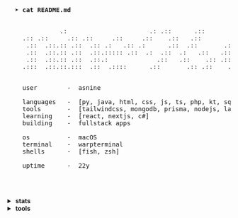 <pre>
  
  
  <strong>➤ cat README.md</strong>                                                    
                                                                    
                                                                          
              .:                      .: .::      .::                     
    .:: .::     .:: .::     .::     .::    .::   .::        .::     .:::: 
     .::  .::.:: .::  .:: .:   .:: .:      .::  .::       .::  .:: .::    
     .::  .::.:: .::  .::.::::: .::  .:  .::  .:   .::   .::   .::   .::: 
     .::  .::.:: .::  .::.:             .::   .::    .:: .::   .::     .::
    .:::  .::.::.:::  .::  .::::      .::       .:: .::    .:: .:::.:: .::
                                                                    
                                                                    
    user        -  asnine

    languages   -  [py, java, html, css, js, ts, php, kt, sql, html, css]
    tools       -  [tailwindcss, mongodb, prisma, nodejs, laravel, docker, express, flask, jest, react, vite, astro]
    learning    -  [react, nextjs, c#]
    building    -  fullstack apps

    os          -  macOS
    terminal    -  warpterminal
    shells      -  [fish, zsh]

    uptime      -  22y

  
</pre>

<br/>

<details>
  <summary><b>&nbsp;stats&nbsp;</b></summary>
  <br/>
  <img align="left" src="https://github.com/nine96as/github-stats-transparent/blob/output/generated/overview.svg" />

  <img src="https://github.com/nine96as/github-stats-transparent/blob/output/generated/languages.svg" />
</details>

<details>
  <summary><b>&nbsp;tools&nbsp;</b></summary>
  <br/>
  <a href="https://skillicons.dev">
    <img src="https://skillicons.dev/icons?i=tailwindcss,mongodb,mysql,postgresql,prisma,docker,express,flask,jest,react,vite" />
  </a>
</details>
